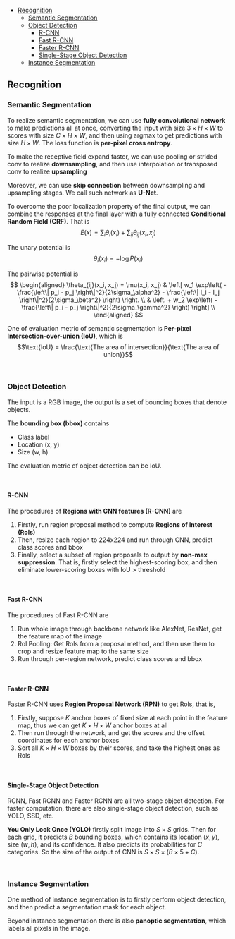 
- [Recognition](#recognition)
  - [Semantic Segmentation](#semantic-segmentation)
  - [Object Detection](#object-detection)
    - [R-CNN](#r-cnn)
    - [Fast R-CNN](#fast-r-cnn)
    - [Faster R-CNN](#faster-r-cnn)
    - [Single-Stage Object Detection](#single-stage-object-detection)
  - [Instance Segmentation](#instance-segmentation)







## Recognition
### Semantic Segmentation
To realize semantic segmentation, we can use **fully convolutional network** to make predictions all at once, converting the input with size $3 \times H \times W$ to scores with size $C \times H \times W$, and then using argmax to get predictions with size $H \times W$. The loss function is **per-pixel cross entropy**.

To make the receptive field expand faster, we can use pooling or strided conv to realize **downsampling**, and then use interpolation or transposed conv to realize **upsampling**

Moreover, we can use **skip connection** between downsampling and
upsampling stages. We call such network as **U-Net**.

To overcome the poor localization property of the final output, we can combine the responses at the final layer with a fully connected **Conditional Random Field (CRF)**. That is
$$E(x) = \sum_i \theta_i(x_i) + \sum_{ij}\theta_{ij}(x_i, x_j)$$

The unary potential is
$$\theta_i(x_i) = -\log P(x_i)$$

The pairwise potential is
$$
\begin{aligned}
  \theta_{ij}(x_i, x_j) = \mu(x_i, x_j) & \left[ w_1 \exp\left( - \frac{\left\| p_i - p_j \right\|^2}{2\sigma_\alpha^2} - \frac{\left\| I_i - I_j \right\|^2}{2\sigma_\beta^2} \right) \right. \\
  & \left. + w_2 \exp\left( - \frac{\left\| p_i - p_j \right\|^2}{2\sigma_\gamma^2} \right) \right] \\
\end{aligned}
$$

One of evaluation metric of semantic segmentation is **Per-pixel Intersection-over-union (IoU)**, which is
$$\text{IoU} = \frac{\text{The area of intersection}}{\text{The area of union}}$$







<br>

### Object Detection
The input is a RGB image, the output is a set of bounding boxes that denote objects.

The **bounding box (bbox)** contains
- Class label
- Location (x, y)
- Size (w, h)

The evaluation metric of object detection can be IoU.

<br>

#### R-CNN
The procedures of **Regions with CNN features (R-CNN)** are
1. Firstly, run region proposal method to compute **Regions of Interest (Rols)**
2. Then, resize each region to 224x224 and run through CNN, predict class scores and bbox
3. Finally, select a subset of region proposals to output by **non-max suppression**. That is, firstly select the highest-scoring box, and then eliminate lower-scoring boxes with IoU > threshold

<br>

#### Fast R-CNN
The procedures of Fast R-CNN are
1. Run whole image through backbone network like AlexNet, ResNet, get the feature map of the image
2. Rol Pooling: Get Rols from a proposal method, and then use them to crop and resize feature map to the same size
3. Run through per-region network, predict class scores and bbox

<br>

#### Faster R-CNN
Faster R-CNN uses **Region Proposal Network (RPN)** to get Rols, that is,
1. Firstly, suppose $K$ anchor boxes of fixed size at each point in the feature map, thus we can get $K \times H \times W$ anchor boxes at all
2. Then run through the network, and get the scores and the offset coordinates for each anchor boxes
3. Sort all $K \times H \times W$ boxes by their scores, and take the highest ones as Rols

<br>

#### Single-Stage Object Detection
RCNN, Fast RCNN and Faster RCNN are all two-stage object detection. For faster computation, there are also single-stage object detection, such as YOLO, SSD, etc.

**You Only Look Once (YOLO)** firstly split image into $S \times S$ grids. Then for each grid, it predicts $B$ bounding boxes, which contains its location $(x, y)$, size $(w, h)$, and its confidence. It also predicts its probabilities for $C$ categories. So the size of the output of CNN is $S \times S \times (B \times 5 + C)$.








<br>

### Instance Segmentation
One method of instance segmentation is to firstly perform object detection, and then predict a segmentation mask for each object.

Beyond instance segmentation there is also **panoptic segmentation**, which labels all pixels in the image.


